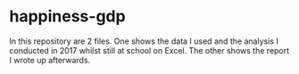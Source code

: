 # happiness-gdp

In this repository are 2 files. One shows the data I used and the analysis I conducted in 2017 whilst still at school on Excel. The other shows the report I wrote up afterwards.
